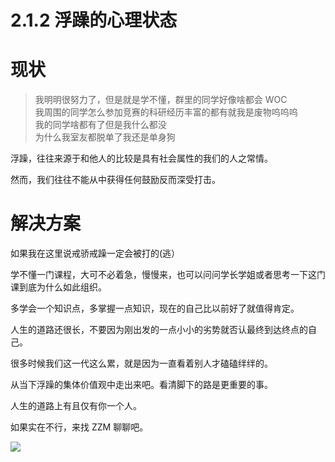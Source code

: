 # 2.1.2 浮躁的心理状态

# 现状

> 我明明很努力了，但是就是学不懂，群里的同学好像啥都会 WOC<br/>我周围的同学怎么参加竞赛的科研经历丰富的都有就我是废物呜呜呜<br/>我的同学啥都有了但是我什么都没<br/>为什么我室友都脱单了我还是单身狗

浮躁，往往来源于和他人的比较是具有社会属性的我们的人之常情。

然而，我们往往不能从中获得任何鼓励反而深受打击。

# 解决方案

如果我在这里说戒骄戒躁一定会被打的(逃）

学不懂一门课程，大可不必着急，慢慢来，也可以问问学长学姐或者思考一下这门课到底为什么如此组织。

多学会一个知识点，多掌握一点知识，现在的自己比以前好了就值得肯定。

人生的道路还很长，不要因为刚出发的一点小小的劣势就否认最终到达终点的自己。

很多时候我们这一代这么累，就是因为一直看着别人才磕磕绊绊的。

从当下浮躁的集体价值观中走出来吧。看清脚下的路是更重要的事。

人生的道路上有且仅有你一个人。

如果实在不行，来找 ZZM 聊聊吧。

![](https://pic-hdu-cs-wiki-1307923872.cos.ap-shanghai.myqcloud.com/boxcnPDWiNgkgppK1XWq5cRQ71b.jpg)
